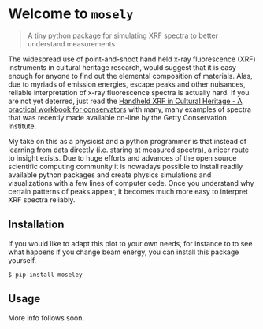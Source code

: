 # Welcome to `mosely` 
> A tiny python package for simulating XRF spectra to better understand measurements 


The widespread use of point-and-shoot hand held x-ray fluorescence (XRF) instruments in cultural heritage research, would suggest that it is easy enough for anyone to find out the elemental composition of materials. Alas, due to myriads of emission energies, escape peaks and other nuisances, reliable interpretation of x-ray fluorescence spectra is actually hard. If you are not yet deterred, just read the [Handheld XRF in Cultural Heritage - A practical workbook for conservators](http://www.getty.edu/conservation/publications_resources/pdf_publications/pdf/handheld-xrf-cultural-heritage.pdf) with many, many examples of spectra that was recently made available on-line by the Getty Conservation Institute. 

My take on this as a physicist and a python programmer is that instead of learning from data directly (i.e. staring at measured spectra), a nicer route to insight exists. Due to huge efforts and advances of the open source scientific computing community it is nowadays possible to install readily available python packages and create physics simulations and visualizations with a few lines of computer code. Once you understand why certain patterns of peaks appear, it becomes much more easy to interpret XRF spectra reliably.  

## Installation 

If you would like to adapt this plot to your own needs, for instance to to see what happens if you change beam energy, you can install this package yourself. 

    $ pip install moseley 
    
    

## Usage 

More info follows soon. 
